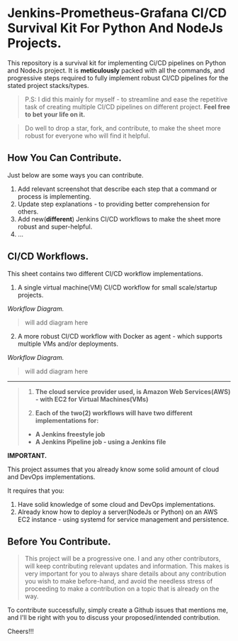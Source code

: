 # Jenkins-Prometheus-Grafana CI/CD Survival Kit For Python And NodeJs Projects.

This repository is a survival kit for implementing Ci/CD pipelines on Python and NodeJs project. It is **meticulously** packed with all the commands, and progressive steps required to fully implement robust CI/CD pipelines for the stated project stacks/types.

> P.S: I did this mainly for myself - to streamline and ease the repetitive task of creating multiple CI/CD pipelines on different project. **Feel free to bet your life on it.**

> Do well to drop a star, fork, and contribute, to make the sheet more robust for everyone who will find it helpful.

## How You Can Contribute.

Just below are some ways you can contribute.

1. Add relevant screenshot that describe each step that a command or process is implementing.
2. Update step explanations - to providing better comprehension for others.
3. Add new(**different**) Jenkins CI/CD workflows to make the sheet more robust and super-helpful.
4. ...

## CI/CD Workflows.

This sheet contains two different CI/CD workflow implementations.

1. A single virtual machine(VM) CI/CD workflow for small scale/startup projects.

_Workflow Diagram._

> will add diagram here

2. A more robust CI/CD workflow with Docker as agent - which supports multiple VMs and/or deployments.

_Workflow Diagram._

> will add diagram here

---

> 1. **The cloud service provider used, is Amazon Web Services(AWS) - with EC2 for Virtual Machines(VMs)**
>
> 2. **Each of the two(2) workflows will have two different implementations for:**
>
> - **A Jenkins freestyle job**
> - **A Jenkins Pipeline job - using a Jenkins file**

**IMPORTANT.**

This project assumes that you already know some solid amount of cloud and DevOps implementations.

It requires that you:

1. Have solid knowledge of some cloud and DevOps implementations.
2. Already know how to deploy a server(NodeJs or Python) on an AWS EC2 instance - using systemd for service management and persistence.

## Before You Contribute.

> This project will be a progressive one. I and any other contributors, will keep contributing relevant updates and information. This makes is very important for you to always share details about any contribution you wish to make before-hand, and avoid the needless stress of proceeding to make a contribution on a topic that is already on the way.

To contribute successfully, simply create a Github issues that mentions me, and I'll be right with you to discuss your
proposed/intended contribution.

Cheers!!!
